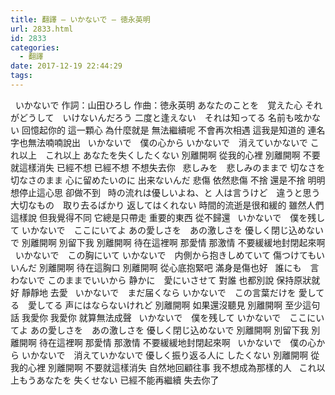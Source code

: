 ```yaml
---
title: 翻譯 – いかないで – 徳永英明
url: 2833.html
id: 2833
categories:
  - 翻譯
date: 2017-12-19 22:44:29
tags:
---
```


  いかないで 作詞：山田ひろし 作曲：徳永英明 あなたのことを　覚えた心 それがどうして　いけないんだろう 二度と逢えない　それは知ってる 名前も呟かない 回憶起你的 這一顆心 為什麼就是 無法繼續呢 不會再次相遇 這我是知道的 連名字也無法喃喃說出   いかないで　僕の心から いかないで　消えていかないで これ以上　これ以上 あなたを失くしたくない 別離開啊 從我的心裡 別離開啊 不要就這樣消失 已經不想 已經不想 不想失去你   悲しみを　悲しみのままで 切なさを　切なさのまま 心に留めたいのに 出来ないんだ 悲傷 依然悲傷 不捨 還是不捨 明明想停止這心思 卻做不到   時の流れは優しいよね、と 人は言うけど　違うと思う 大切なもの　取り去るばかり 返してはくれない 時間的流逝是很和緩的 雖然人們這樣說 但我覺得不同 它總是只帶走 重要的東西 從不歸還   いかないで　僕を残して いかないで　ここにいてよ あの愛しさを　あの激しさを 優しく閉じ込めないで 別離開啊 別留下我 別離開啊 待在這裡啊 那愛情 那激情 不要緩緩地封閉起來啊   いかないで　この胸にいて いかないで　内側から抱きしめていて 傷つけてもいいんだ 別離開啊 待在這胸口 別離開啊 從心底抱緊吧 滿身是傷也好   誰にも　言わないで このままでいいから 静かに　愛にいさせて 對誰 也都別說 保持原狀就好 靜靜地 去愛   いかないで　まだ届くなら いかないで　この言葉だけを 愛してる　愛してる 声にはならないけれど 別離開啊 如果還沒聽見 別離開啊 至少這句話 我愛你 我愛你 就算無法成聲   いかないで　僕を残して いかないで　ここにいてよ あの愛しさを　あの激しさを 優しく閉じ込めないで 別離開啊 別留下我 別離開啊 待在這裡啊 那愛情 那激情 不要緩緩地封閉起來啊   いかないで　僕の心から いかないで　消えていかないで 優しく振り返る人に したくない 別離開啊 從我的心裡 別離開啊 不要就這樣消失 自然地回顧往事 我不想成為那樣的人   これ以上もうあなたを 失くせない 已經不能再繼續 失去你了